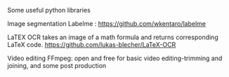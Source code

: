 Some useful python libraries

Image segmentation
Labelme : https://github.com/wkentaro/labelme


LaTEX OCR
takes an image of a math formula and returns corresponding LaTeX code.
https://github.com/lukas-blecher/LaTeX-OCR

Video editing
FFmpeg: open and free for basic video editing-trimming and joining, and some post production
